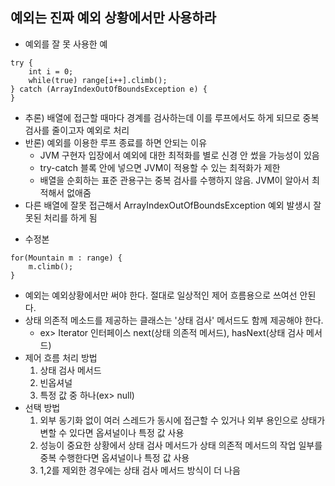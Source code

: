 ## 예외는 진짜 예외 상황에서만 사용하라
* 예외를 잘 못 사용한 예
```
try {
    int i = 0;
    while(true) range[i++].climb();
} catch (ArrayIndexOutOfBoundsException e) {
}
```
  - 추론) 배열에 접근할 때마다 경계를 검사하는데 이를 루프에서도 하게 되므로 중복 검사를 줄이고자 예외로 처리
  - 반론) 예외를 이용한 루프 종료를 하면 안되는 이유
    - JVM 구현자 입장에서 예외에 대한 최적화를 별로 신경 안 썼을 가능성이 있음
    - try-catch 블록 안에 넣으면 JVM이 적용할 수 있는 최적화가 제한
    - 배열을 순회하는 표준 관용구는 중복 검사를 수행하지 않음. JVM이 알아서 최적해서 없애줌
  - 다른 배열에 잘못 접근해서 ArrayIndexOutOfBoundsException 예외 발생시 잘못된 처리를 하게 됨
* 수정본
```
for(Mountain m : range) {
    m.climb();
}
```
* 예외는 예외상황에서만 써야 한다. 절대로 일상적인 제어 흐름용으로 쓰여선 안된다.
* 상태 의존적 메소드를 제공하는 클래스는 '상태 검사' 메서드도 함께 제공해야 한다.
  - ex> Iterator 인터페이스 next(상태 의존적 메서드), hasNext(상태 검사 메서드)
* 제어 흐름 처리 방법
  1. 상태 검사 메서드
  2. 빈옵셔널
  3. 특정 값 중 하나(ex> null)
* 선택 방법
  1. 외부 동기화 없이 여러 스레드가 동시에 접근할 수 있거나 외부 용인으로 상태가 변할 수 있다면 옵셔널이나 특정 값 사용
  2. 성능이 중요한 상황에서 상태 검사 메서드가 상태 의존적 메서드의 작업 일부를 중복 수행한다면 옵셔널이나 특정 값 사용
  3. 1,2를 제외한 경우에는 상태 검사 메서드 방식이 더 나음 